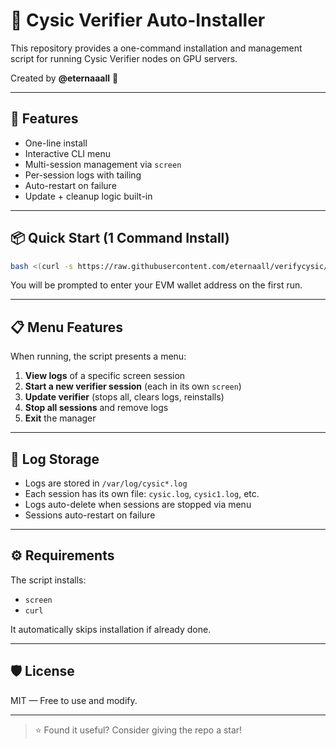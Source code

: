 # 🚀 Cysic Verifier Auto-Installer

This repository provides a one-command installation and management script for running Cysic Verifier nodes on GPU servers.

Created by **@eternaaall** 🧠

---

## 🔧 Features

- One-line install
- Interactive CLI menu
- Multi-session management via `screen`
- Per-session logs with tailing
- Auto-restart on failure
- Update + cleanup logic built-in

---

## 📦 Quick Start (1 Command Install)

```bash
bash <(curl -s https://raw.githubusercontent.com/eternaall/verifycysic/main/verifcys_byetrnl)
```

You will be prompted to enter your EVM wallet address on the first run.

---

## 📋 Menu Features

When running, the script presents a menu:

1. **View logs** of a specific screen session
2. **Start a new verifier session** (each in its own `screen`)
3. **Update verifier** (stops all, clears logs, reinstalls)
4. **Stop all sessions** and remove logs
5. **Exit** the manager

---

## 📂 Log Storage
- Logs are stored in `/var/log/cysic*.log`
- Each session has its own file: `cysic.log`, `cysic1.log`, etc.
- Logs auto-delete when sessions are stopped via menu
- Sessions auto-restart on failure

---

## ⚙️ Requirements

The script installs:
- `screen`
- `curl`

It automatically skips installation if already done.

---

## 🛡 License
MIT — Free to use and modify.

---

> ⭐ Found it useful? Consider giving the repo a star!
